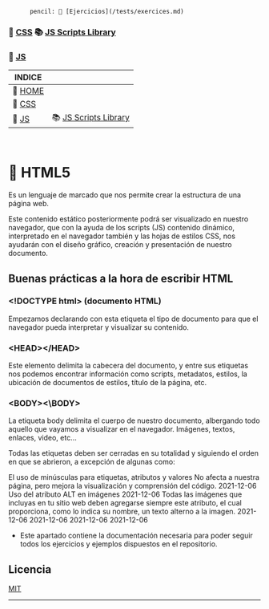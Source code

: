           pencil: 📐 [Ejercicios](/tests/exercices.md)
### 📕  [CSS](/documentation/css.md)   :books: [JS Scripts Library](/scripts_library/scripts.md)
### 📕  [JS](/documentation/js.md)
| INDICE |  |
| ------------- | ------------- |
| 📕  [HOME](/README.md)     |  |
| 📕  [CSS](/documentation/css.md)  |  |
| 📕  [JS](/documentation/js.md)  | :books: [JS Scripts Library](/scripts_library/scripts.md)  |

&nbsp; 
&nbsp; 
# 📕 HTML5

Es un lenguaje de marcado que nos permite crear la estructura de una página web.

Este contenido estático posteriormente podrá ser visualizado en nuestro navegador, que con la ayuda de los scripts (JS) contenido dinámico, interpretado en el navegador también y las hojas de estilos CSS, nos ayudarán con el diseño gráfico, creación y presentación de nuestro documento. 


## Buenas prácticas a la hora de escribir HTML

### \<!DOCTYPE html>  (documento HTML)

Empezamos declarando con esta etiqueta el tipo de documento para que el navegador pueda interpretar y visualizar su contenido.

### \<HEAD>\</HEAD>
Este elemento delimita la cabecera del documento, y entre sus etiquetas nos podemos encontrar información como scripts, metadatos, estilos, la ubicación de documentos de estilos, título de la página, etc.

### \<BODY>\<\BODY>
La etiqueta body delimita el cuerpo de nuestro documento, albergando todo aquello que vayamos a visualizar en el navegador. Imágenes, textos, enlaces, video, etc…

Todas las etiquetas deben ser cerradas en su totalidad y siguiendo el orden en que se abrieron, a excepción de algunas como:


 El uso de minúsculas para etiquetas, atributos y valores No afecta a nuestra página, pero mejora la visualización y comprensión del código. 2021-12-06 Uso del atributo ALT en imágenes 2021-12-06 Todas las imágenes que incluyas en tu sitio web deben agregarse siempre este atributo, el cual proporciona, como lo indica su nombre, un texto alterno a la imagen. 2021-12-06 2021-12-06 2021-12-06 2021-12-06





+ Este apartado contiene la documentación necesaria para poder seguir todos los ejercicios y ejemplos dispuestos en el repositorio.


## Licencia
[MIT](https://choosealicense.com/licenses/mit/)

---
